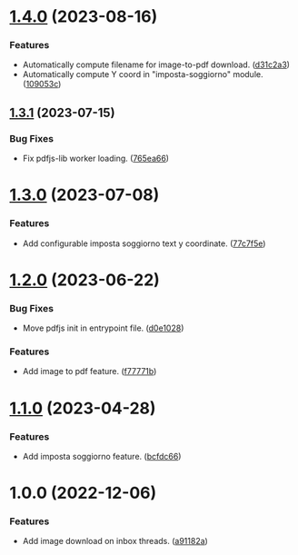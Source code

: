 # [1.4.0](https://github.com/marcuson/AirbnbHost-helpers/compare/1.3.1...1.4.0) (2023-08-16)


### Features

* Automatically compute filename for image-to-pdf download. ([d31c2a3](https://github.com/marcuson/AirbnbHost-helpers/commit/d31c2a33d8d62a8952615b736a810916410f5c3a))
* Automatically compute Y coord in "imposta-soggiorno" module. ([109053c](https://github.com/marcuson/AirbnbHost-helpers/commit/109053c5ccd311ad88a08a93d2337c46e619379b))

## [1.3.1](https://github.com/marcuson/AirbnbHost-helpers/compare/1.3.0...1.3.1) (2023-07-15)


### Bug Fixes

* Fix pdfjs-lib worker loading. ([765ea66](https://github.com/marcuson/AirbnbHost-helpers/commit/765ea66aa1ed28aa74e15698f48ee14e2403fe9a))

# [1.3.0](https://github.com/marcuson/AirbnbHost-helpers/compare/1.2.0...1.3.0) (2023-07-08)


### Features

* Add configurable imposta soggiorno text y coordinate. ([77c7f5e](https://github.com/marcuson/AirbnbHost-helpers/commit/77c7f5ee31a80033c75ba9042e71e34b609252d9))

# [1.2.0](https://github.com/marcuson/AirbnbHost-helpers/compare/1.1.0...1.2.0) (2023-06-22)


### Bug Fixes

* Move pdfjs init in entrypoint file. ([d0e1028](https://github.com/marcuson/AirbnbHost-helpers/commit/d0e10282333763bd76cb855d137b3db266b70cbf))


### Features

* Add image to pdf feature. ([f77771b](https://github.com/marcuson/AirbnbHost-helpers/commit/f77771b805553dad8b40e4d22747666c59fb5a35))

# [1.1.0](https://github.com/marcuson/AirbnbHost-helpers/compare/1.0.0...1.1.0) (2023-04-28)


### Features

* Add imposta soggiorno feature. ([bcfdc66](https://github.com/marcuson/AirbnbHost-helpers/commit/bcfdc668e17007078a4dd2b0e4b32ad0df5e70ad))

# 1.0.0 (2022-12-06)


### Features

* Add image download on inbox threads. ([a91182a](https://github.com/marcuson/AirbnbHost-helpers/commit/a91182a9dfa4e3b40e7ce9f2a62d778df81d7535))
